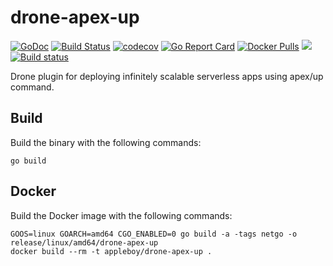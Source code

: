 # drone-apex-up

[![GoDoc](https://godoc.org/github.com/appleboy/drone-apex-up?status.svg)](https://godoc.org/github.com/appleboy/drone-apex-up)
[![Build Status](http://drone.wu-boy.com/api/badges/appleboy/drone-apex-up/status.svg)](http://drone.wu-boy.com/appleboy/drone-apex-up)
[![codecov](https://codecov.io/gh/appleboy/drone-apex-up/branch/master/graph/badge.svg)](https://codecov.io/gh/appleboy/drone-apex-up)
[![Go Report Card](https://goreportcard.com/badge/github.com/appleboy/drone-apex-up)](https://goreportcard.com/report/github.com/appleboy/drone-apex-up)
[![Docker Pulls](https://img.shields.io/docker/pulls/appleboy/drone-apex-up.svg)](https://hub.docker.com/r/appleboy/drone-apex-up/)
[![](https://images.microbadger.com/badges/image/appleboy/drone-apex-up.svg)](https://microbadger.com/images/appleboy/drone-apex-up "Get your own image badge on microbadger.com")
[![Build status](https://ci.appveyor.com/api/projects/status/pmkfbnwtlf1fm45l/branch/master?svg=true)](https://ci.appveyor.com/project/appleboy/drone-apex-up/branch/master)

Drone plugin for deploying infinitely scalable serverless apps using apex/up command.

## Build

Build the binary with the following commands:

```
go build
```

## Docker

Build the Docker image with the following commands:

```
GOOS=linux GOARCH=amd64 CGO_ENABLED=0 go build -a -tags netgo -o release/linux/amd64/drone-apex-up
docker build --rm -t appleboy/drone-apex-up .
```
